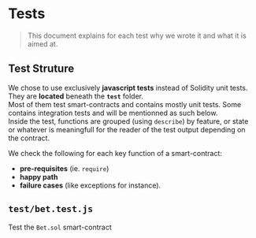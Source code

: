 # Tests

> This document explains for each test why we wrote it and  what it is aimed at.


## Test Struture

We chose to use exclusively **javascript tests** instead of Solidity unit tests.  
They are **located** beneath the **`test`** folder.  
Most of them test smart-contracts and contains mostly unit tests. Some contains integration tests and will be mentionned as such below.  
Inside the test, functions are grouped (using `describe`) by feature, or state or whatever is meaningfull for the reader of the test output depending on the contract.

We check the following for each key function of a smart-contract:
- **pre-requisites** (ie. `require`)
- **happy path**
- **failure cases** (like exceptions for instance).

## `test/bet.test.js`

Test the `Bet.sol` smart-contract 

